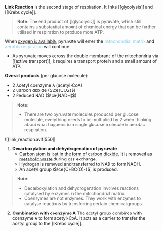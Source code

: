 **Link Reaction** is the second stage of respiration. It links [[glycolysis]] and [[Krebs cycle]].

> **Note**:
> The end product of [[glycolysis]] is pyruvate, which still contains a substantial amount of chemical energy that can be further utilised in respiration to produce more ATP.

When <u>oxygen is available</u>, pyruvate will enter the <span style="color: skyblue">mitochondrial matrix</span> and <span style="color: skyblue">aerobic respiration</span> will continue.
- As pyruvate moves across the double membrane of the mitochondria via [[active transport]], it requires a transport protein and a small amount of ATP.

**Overall products** (per glucose molecule):
- 2 Acetyl coenzyme A (acetyl-CoA)
- 2 Carbon dioxide ($\ce{CO2}$)
- 2 Reduced NAD ($\ce{NADH}$)

> **Note**:
> - There are two pyruvate molecules produced per glucose molecule, everything needs to be multiplied by 2 when thinking about what happens to a single glucose molecule in aerobic respiration.

![[link_reaction.avif|550]]

1. **Decarboxylation and dehydrogenation of pyruvate**
	- <u>Carbon atom is lost in the form of carbon dioxide.</u> It is removed as <u>metabolic waste</u> during gas exchange.
	- Hydrogen is removed and transferred to NAD to form NADH.
	- An acetyl group ($\ce{CH3C(O)-}$) is produced.

> **Note**:
> - Decarboxylation and dehydrogenation involves reactions catalysed by enzymes in the mitochondrial matrix.
> - Coenzymes are not enzymes. They work with enzymes to catalyse reactions by transferring certain chemical groups.

2. **Combination with coenzyme A**
   The acetyl group combines with coenzyme A to form acetyl-CoA. It acts as a carrier to transfer the acetyl group to the [[Krebs cycle]].
